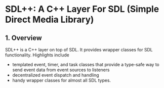 # SDL++: A C++ Layer For SDL (Simple Direct Media Library) #

## 1. Overview ##

SDL++ is a C++ layer on top of SDL. It provides wrapper classes for SDL functionality. Highlights include
- templated event, timer, and task classes that provide a type-safe way to send event data from event sources to listeners
- decentralized event dispatch and handling
- handy wrapper classes for almost all SDL types.
